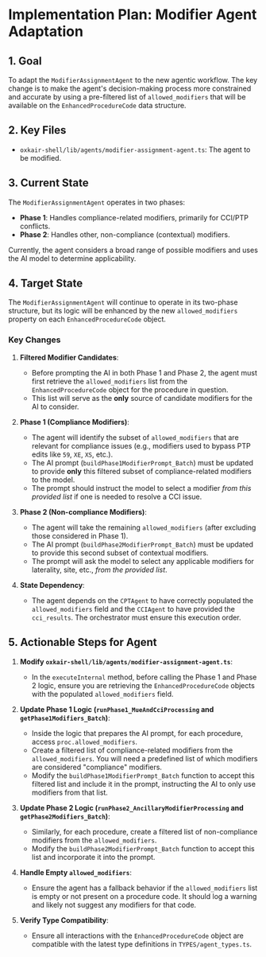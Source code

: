 # Implementation Plan: Modifier Agent Adaptation

## 1. Goal

To adapt the `ModifierAssignmentAgent` to the new agentic workflow. The key change is to make the agent's decision-making process more constrained and accurate by using a pre-filtered list of `allowed_modifiers` that will be available on the `EnhancedProcedureCode` data structure.

## 2. Key Files

-   `oxkair-shell/lib/agents/modifier-assignment-agent.ts`: The agent to be modified.

## 3. Current State

The `ModifierAssignmentAgent` operates in two phases:
-   **Phase 1**: Handles compliance-related modifiers, primarily for CCI/PTP conflicts.
-   **Phase 2**: Handles other, non-compliance (contextual) modifiers.

Currently, the agent considers a broad range of possible modifiers and uses the AI model to determine applicability.

## 4. Target State

The `ModifierAssignmentAgent` will continue to operate in its two-phase structure, but its logic will be enhanced by the new `allowed_modifiers` property on each `EnhancedProcedureCode` object.

### Key Changes

1.  **Filtered Modifier Candidates**:
    -   Before prompting the AI in both Phase 1 and Phase 2, the agent must first retrieve the `allowed_modifiers` list from the `EnhancedProcedureCode` object for the procedure in question.
    -   This list will serve as the **only** source of candidate modifiers for the AI to consider.

2.  **Phase 1 (Compliance Modifiers)**:
    -   The agent will identify the subset of `allowed_modifiers` that are relevant for compliance issues (e.g., modifiers used to bypass PTP edits like `59`, `XE`, `XS`, etc.).
    -   The AI prompt (`buildPhase1ModifierPrompt_Batch`) must be updated to provide **only** this filtered subset of compliance-related modifiers to the model.
    -   The prompt should instruct the model to select a modifier *from this provided list* if one is needed to resolve a CCI issue.

3.  **Phase 2 (Non-compliance Modifiers)**:
    -   The agent will take the remaining `allowed_modifiers` (after excluding those considered in Phase 1).
    -   The AI prompt (`buildPhase2ModifierPrompt_Batch`) must be updated to provide this second subset of contextual modifiers.
    -   The prompt will ask the model to select any applicable modifiers for laterality, site, etc., *from the provided list*.

4.  **State Dependency**:
    -   The agent depends on the `CPTAgent` to have correctly populated the `allowed_modifiers` field and the `CCIAgent` to have provided the `cci_results`. The orchestrator must ensure this execution order.

## 5. Actionable Steps for Agent

1.  **Modify `oxkair-shell/lib/agents/modifier-assignment-agent.ts`**:
    -   In the `executeInternal` method, before calling the Phase 1 and Phase 2 logic, ensure you are retrieving the `EnhancedProcedureCode` objects with the populated `allowed_modifiers` field.

2.  **Update Phase 1 Logic (`runPhase1_MueAndCciProcessing` and `getPhase1Modifiers_Batch`)**:
    -   Inside the logic that prepares the AI prompt, for each procedure, access `proc.allowed_modifiers`.
    -   Create a filtered list of compliance-related modifiers from the `allowed_modifiers`. You will need a predefined list of which modifiers are considered "compliance" modifiers.
    -   Modify the `buildPhase1ModifierPrompt_Batch` function to accept this filtered list and include it in the prompt, instructing the AI to only use modifiers from that list.

3.  **Update Phase 2 Logic (`runPhase2_AncillaryModifierProcessing` and `getPhase2Modifiers_Batch`)**:
    -   Similarly, for each procedure, create a filtered list of non-compliance modifiers from the `allowed_modifiers`.
    -   Modify the `buildPhase2ModifierPrompt_Batch` function to accept this list and incorporate it into the prompt.

4.  **Handle Empty `allowed_modifiers`**:
    -   Ensure the agent has a fallback behavior if the `allowed_modifiers` list is empty or not present on a procedure code. It should log a warning and likely not suggest any modifiers for that code.

5.  **Verify Type Compatibility**:
    -   Ensure all interactions with the `EnhancedProcedureCode` object are compatible with the latest type definitions in `TYPES/agent_types.ts`.
